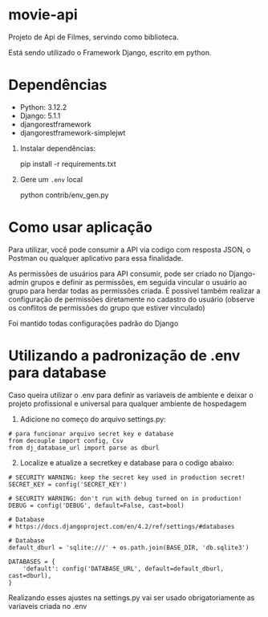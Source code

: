 # movie-api
Projeto de Api de Filmes, servindo como biblioteca.

Está sendo utilizado o Framework Django, escrito em python.


# Dependências

- Python: 3.12.2
- Django: 5.1.1
- djangorestframework
- djangorestframework-simplejwt



1. Instalar dependências:

    pip install -r requirements.txt

2. Gere um ``.env`` local

    python contrib/env_gen.py



# Como usar aplicação
Para utilizar, você pode consumir a API via codigo com resposta JSON, o Postman ou qualquer aplicativo para essa finalidade.

As permissões de usuários para API consumir, pode ser criado no Django-admin grupos e definir as permissões, em seguida vincular o usuário ao grupo para herdar todas as permissões criada. É possivel também realizar a configuração de permissões diretamente no cadastro do usuário (observe os conflitos de permissões do grupo que estiver vinculado)

Foi mantido todas configurações padrão do Django


# Utilizando a padronização de .env para database
Caso queira utilizar o .env para definir as variaveis de ambiente e deixar o projeto profissional e universal para qualquer ambiente de hospedagem

1. Adicione no começo do arquivo settings.py:
```
# para funcionar arquivo secret key e database
from decouple import config, Csv
from dj_database_url import parse as dburl
```

2. Localize e atualize a secretkey e database para o codigo abaixo:
```
# SECURITY WARNING: keep the secret key used in production secret!
SECRET_KEY = config('SECRET_KEY')

# SECURITY WARNING: don't run with debug turned on in production!
DEBUG = config('DEBUG', default=False, cast=bool)

# Database
# https://docs.djangoproject.com/en/4.2/ref/settings/#databases

# Database
default_dburl = 'sqlite:///' + os.path.join(BASE_DIR, 'db.sqlite3')

DATABASES = {
    'default': config('DATABASE_URL', default=default_dburl, cast=dburl),
}
```

Realizando esses ajustes na settings.py vai ser usado obrigatoriamente as variaveis criada no .env


